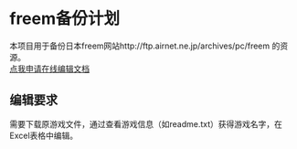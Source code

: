 # freem备份计划
本项目用于备份日本freem网站http://ftp.airnet.ne.jp/archives/pc/freem 的资源。</br>
<a href = "https://docs.qq.com/sheet/DQ3JadHZqVW9Tb29H">点我申请在线编辑文档</a>

## 编辑要求
需要下载原游戏文件，通过查看游戏信息（如readme.txt）获得游戏名字，在Excel表格中编辑。
